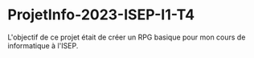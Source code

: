 # ProjetInfo-2023-ISEP-I1-T4
L'objectif de ce projet était de créer un RPG basique pour mon cours de informatique à l'ISEP.
